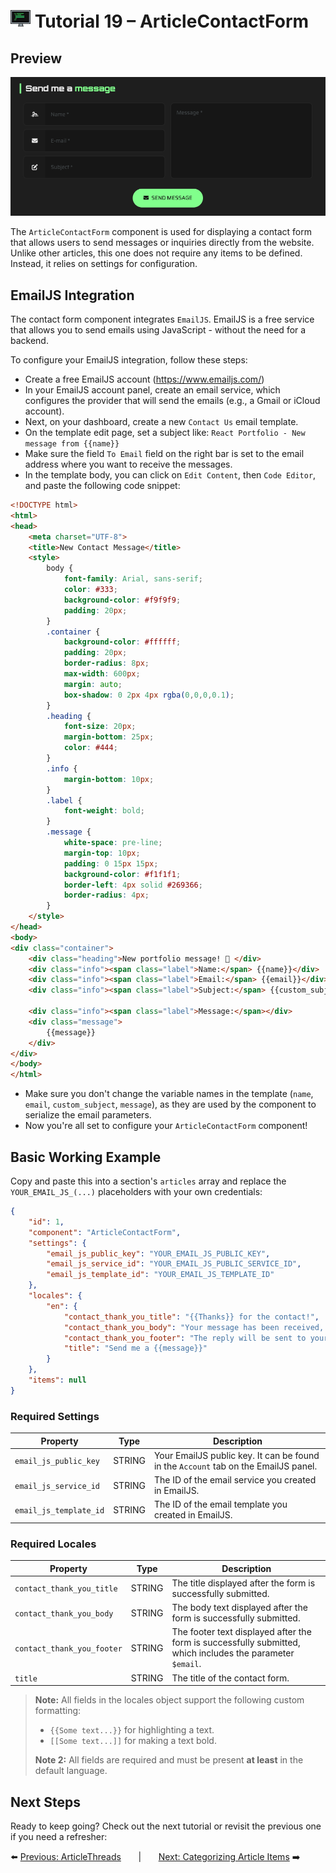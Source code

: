 # <img src="../assets/logo.png"> Tutorial 19 – ArticleContactForm

## Preview

![alt preview](../assets/article-contact-form-preview.png)

The `ArticleContactForm` component is used for displaying a contact form that allows users to send messages or inquiries directly from the website. Unlike other articles, this one does not require any items to be defined. Instead, it relies on settings for configuration.

## EmailJS Integration

The contact form component integrates `EmailJS`. EmailJS is a free service that allows you to send emails using JavaScript - without the need for a backend.

To configure your EmailJS integration, follow these steps:

- Create a free EmailJS account (https://www.emailjs.com/)
- In your EmailJS account panel, create an email service, which configures the provider that will send the emails (e.g., a Gmail or iCloud account).
- Next, on your dashboard, create a new ``Contact Us`` email template.
- On the template edit page, set a subject like: ``React Portfolio - New message from {{name}}``
- Make sure the field ``To Email`` field on the right bar is set to the email address where you want to receive the messages.
- In the template body, you can click on ``Edit Content``, then ``Code Editor``, and paste the following code snippet:

```html
<!DOCTYPE html>
<html>
<head>
    <meta charset="UTF-8">
    <title>New Contact Message</title>
    <style>
        body {
            font-family: Arial, sans-serif;
            color: #333;
            background-color: #f9f9f9;
            padding: 20px;
        }
        .container {
            background-color: #ffffff;
            padding: 20px;
            border-radius: 8px;
            max-width: 600px;
            margin: auto;
            box-shadow: 0 2px 4px rgba(0,0,0,0.1);
        }
        .heading {
            font-size: 20px;
            margin-bottom: 25px;
            color: #444;
        }
        .info {
            margin-bottom: 10px;
        }
        .label {
            font-weight: bold;
        }
        .message {
            white-space: pre-line;
            margin-top: 10px;
            padding: 0 15px 15px;
            background-color: #f1f1f1;
            border-left: 4px solid #269366;
            border-radius: 4px;
        }
    </style>
</head>
<body>
<div class="container">
    <div class="heading">New portfolio message! 📩 </div>
    <div class="info"><span class="label">Name:</span> {{name}}</div>
    <div class="info"><span class="label">Email:</span> {{email}}</div>
    <div class="info"><span class="label">Subject:</span> {{custom_subject}}</div>

    <div class="info"><span class="label">Message:</span></div>
    <div class="message">
        {{message}}
    </div>
</div>
</body>
</html>
```

- Make sure you don't change the variable names in the template (`name`, `email`, `custom_subject`, `message`), as they are used by the component to serialize the email parameters.
- Now you're all set to configure your `ArticleContactForm` component!

## Basic Working Example

Copy and paste this into a section's `articles` array and replace the `YOUR_EMAIL_JS_(...)` placeholders with your own credentials:

```json
{
    "id": 1,
    "component": "ArticleContactForm",
    "settings": {
        "email_js_public_key": "YOUR_EMAIL_JS_PUBLIC_KEY",
        "email_js_service_id": "YOUR_EMAIL_JS_PUBLIC_SERVICE_ID",
        "email_js_template_id": "YOUR_EMAIL_JS_TEMPLATE_ID"
    },
    "locales": {
        "en": {
            "contact_thank_you_title": "{{Thanks}} for the contact!",
            "contact_thank_you_body": "Your message has been received, and I'll be reaching out to you soon. I appreciate your time and look forward to connecting with you!",
            "contact_thank_you_footer": "The reply will be sent to your email address: {{$email}}",
            "title": "Send me a {{message}}"
        }
    },
    "items": null
}
```

### Required Settings

| Property                | Type    | Description                                                                         |
|-------------------------|---------|-------------------------------------------------------------------------------------|
| `email_js_public_key`   | STRING  | Your EmailJS public key. It can be found in the `Account` tab on the EmailJS panel. |
| `email_js_service_id`   | STRING  | The ID of the email service you created in EmailJS.                                 |
| `email_js_template_id`  | STRING  | The ID of the email template you created in EmailJS.                                |

### Required Locales

| Property                        | Type    | Description                                                                                                |
|---------------------------------|---------|------------------------------------------------------------------------------------------------------------|
| `contact_thank_you_title`       | STRING  | The title displayed after the form is successfully submitted.                                              |
| `contact_thank_you_body`        | STRING  | The body text displayed after the form is successfully submitted.                                          |
| `contact_thank_you_footer`      | STRING  | The footer text displayed after the form is successfully submitted, which includes the parameter `$email`. |
| `title`                         | STRING  | The title of the contact form.                                                                             |

> **Note:** All fields in the locales object support the following custom formatting:
>- `{{Some text...}}` for highlighting a text.
>- `[[Some text...]]` for making a text bold.
>
> **Note 2:** All fields are required and must be present **at least** in the default language.

## Next Steps
Ready to keep going? Check out the next tutorial or revisit the previous one if you need a refresher:

⬅️ [Previous: ArticleThreads](./TUTORIAL_18_ARTICLE_THREADS.md)
&nbsp;&nbsp;&nbsp;&nbsp;&nbsp;&nbsp;|&nbsp;&nbsp;&nbsp;&nbsp;&nbsp;&nbsp;
[Next: Categorizing Article Items](./TUTORIAL_20_CATEGORIZING_ARTICLE_ITEMS.md) ➡️ 
